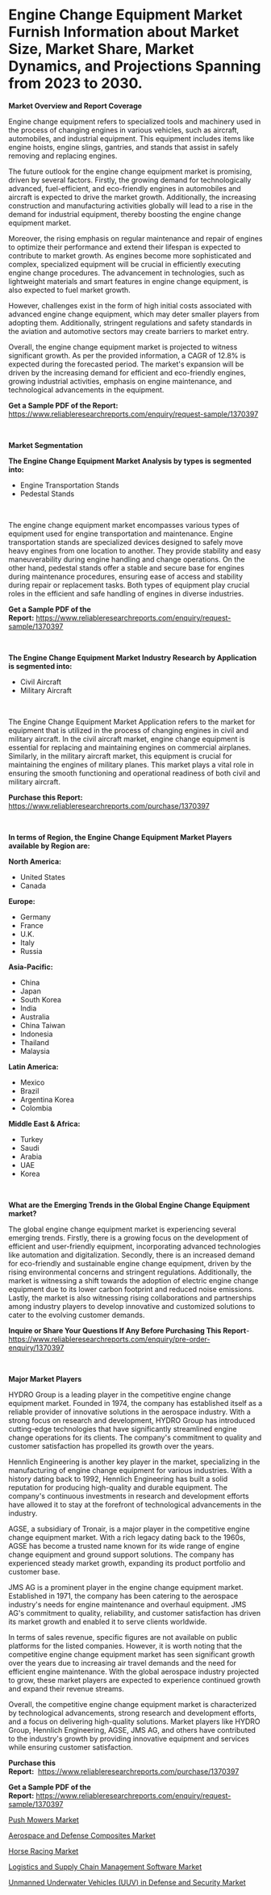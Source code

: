 <p><h1>Engine Change Equipment Market Furnish Information about Market Size, Market Share, Market Dynamics, and Projections Spanning from 2023 to 2030.</h1></p><p><strong>Market Overview and Report Coverage</strong></p>
<p><p>Engine change equipment refers to specialized tools and machinery used in the process of changing engines in various vehicles, such as aircraft, automobiles, and industrial equipment. This equipment includes items like engine hoists, engine slings, gantries, and stands that assist in safely removing and replacing engines.</p><p>The future outlook for the engine change equipment market is promising, driven by several factors. Firstly, the growing demand for technologically advanced, fuel-efficient, and eco-friendly engines in automobiles and aircraft is expected to drive the market growth. Additionally, the increasing construction and manufacturing activities globally will lead to a rise in the demand for industrial equipment, thereby boosting the engine change equipment market.</p><p>Moreover, the rising emphasis on regular maintenance and repair of engines to optimize their performance and extend their lifespan is expected to contribute to market growth. As engines become more sophisticated and complex, specialized equipment will be crucial in efficiently executing engine change procedures. The advancement in technologies, such as lightweight materials and smart features in engine change equipment, is also expected to fuel market growth.</p><p>However, challenges exist in the form of high initial costs associated with advanced engine change equipment, which may deter smaller players from adopting them. Additionally, stringent regulations and safety standards in the aviation and automotive sectors may create barriers to market entry.</p><p>Overall, the engine change equipment market is projected to witness significant growth. As per the provided information, a CAGR of 12.8% is expected during the forecasted period. The market's expansion will be driven by the increasing demand for efficient and eco-friendly engines, growing industrial activities, emphasis on engine maintenance, and technological advancements in the equipment.</p></p>
<p><strong>Get a Sample PDF of the Report:</strong> <a href="https://www.reliableresearchreports.com/enquiry/request-sample/1370397">https://www.reliableresearchreports.com/enquiry/request-sample/1370397</a></p>
<p>&nbsp;</p>
<p><strong>Market Segmentation</strong></p>
<p><strong>The Engine Change Equipment Market Analysis by types is segmented into:</strong></p>
<p><ul><li>Engine Transportation Stands</li><li>Pedestal Stands</li></ul></p>
<p>&nbsp;</p>
<p><p>The engine change equipment market encompasses various types of equipment used for engine transportation and maintenance. Engine transportation stands are specialized devices designed to safely move heavy engines from one location to another. They provide stability and easy maneuverability during engine handling and change operations. On the other hand, pedestal stands offer a stable and secure base for engines during maintenance procedures, ensuring ease of access and stability during repair or replacement tasks. Both types of equipment play crucial roles in the efficient and safe handling of engines in diverse industries.</p></p>
<p><strong>Get a Sample PDF of the Report:</strong>&nbsp;<a href="https://www.reliableresearchreports.com/enquiry/request-sample/1370397">https://www.reliableresearchreports.com/enquiry/request-sample/1370397</a></p>
<p>&nbsp;</p>
<p><strong>The Engine Change Equipment Market Industry Research by Application is segmented into:</strong></p>
<p><ul><li>Civil Aircraft</li><li>Military Aircraft</li></ul></p>
<p>&nbsp;</p>
<p><p>The Engine Change Equipment Market Application refers to the market for equipment that is utilized in the process of changing engines in civil and military aircraft. In the civil aircraft market, engine change equipment is essential for replacing and maintaining engines on commercial airplanes. Similarly, in the military aircraft market, this equipment is crucial for maintaining the engines of military planes. This market plays a vital role in ensuring the smooth functioning and operational readiness of both civil and military aircraft.</p></p>
<p><strong>Purchase this Report:</strong>&nbsp; <a href="https://www.reliableresearchreports.com/purchase/1370397">https://www.reliableresearchreports.com/purchase/1370397</a></p>
<p>&nbsp;</p>
<p><strong>In terms of Region, the Engine Change Equipment Market Players available by Region are:</strong></p>
<p>
    <p> <strong> North America: </strong>
        <ul>
            <li>United States</li>
            <li>Canada</li>
        </ul>
        </p> 
    <p> <strong> Europe: </strong>
        <ul>
            <li>Germany</li>
            <li>France</li>
            <li>U.K.</li>
            <li>Italy</li>
            <li>Russia</li>
        </ul>
        </p> 
    <p> <strong> Asia-Pacific: </strong>
        <ul>
            <li>China</li>
            <li>Japan</li>
            <li>South Korea</li>
            <li>India</li>
            <li>Australia</li>
            <li>China Taiwan</li>
            <li>Indonesia</li>
            <li>Thailand</li>
            <li>Malaysia</li>
        </ul>
        </p> 
    <p> <strong> Latin America: </strong>
        <ul>
            <li>Mexico</li>
            <li>Brazil</li>
            <li>Argentina Korea</li>
            <li>Colombia</li>
        </ul>
        </p> 
    <p> <strong> Middle East & Africa: </strong>
        <ul>
            <li>Turkey</li>
            <li>Saudi</li>
            <li>Arabia</li>
            <li>UAE</li>
            <li>Korea</li>
        </ul>
    </p>
    </p>
<p>&nbsp;</p>
<p><strong>What are the Emerging Trends in the Global Engine Change Equipment market?</strong></p>
<p><p>The global engine change equipment market is experiencing several emerging trends. Firstly, there is a growing focus on the development of efficient and user-friendly equipment, incorporating advanced technologies like automation and digitalization. Secondly, there is an increased demand for eco-friendly and sustainable engine change equipment, driven by the rising environmental concerns and stringent regulations. Additionally, the market is witnessing a shift towards the adoption of electric engine change equipment due to its lower carbon footprint and reduced noise emissions. Lastly, the market is also witnessing rising collaborations and partnerships among industry players to develop innovative and customized solutions to cater to the evolving customer demands.</p></p>
<p><strong>Inquire or Share Your Questions If Any Before Purchasing This Report</strong>- <a href="https://www.reliableresearchreports.com/enquiry/pre-order-enquiry/1370397">https://www.reliableresearchreports.com/enquiry/pre-order-enquiry/1370397</a></p>
<p>&nbsp;</p>
<p><strong>Major Market Players</strong></p>
<p><p>HYDRO Group is a leading player in the competitive engine change equipment market. Founded in 1974, the company has established itself as a reliable provider of innovative solutions in the aerospace industry. With a strong focus on research and development, HYDRO Group has introduced cutting-edge technologies that have significantly streamlined engine change operations for its clients. The company's commitment to quality and customer satisfaction has propelled its growth over the years.</p><p>Hennlich Engineering is another key player in the market, specializing in the manufacturing of engine change equipment for various industries. With a history dating back to 1992, Hennlich Engineering has built a solid reputation for producing high-quality and durable equipment. The company's continuous investments in research and development efforts have allowed it to stay at the forefront of technological advancements in the industry.</p><p>AGSE, a subsidiary of Tronair, is a major player in the competitive engine change equipment market. With a rich legacy dating back to the 1960s, AGSE has become a trusted name known for its wide range of engine change equipment and ground support solutions. The company has experienced steady market growth, expanding its product portfolio and customer base.</p><p>JMS AG is a prominent player in the engine change equipment market. Established in 1971, the company has been catering to the aerospace industry's needs for engine maintenance and overhaul equipment. JMS AG's commitment to quality, reliability, and customer satisfaction has driven its market growth and enabled it to serve clients worldwide.</p><p>In terms of sales revenue, specific figures are not available on public platforms for the listed companies. However, it is worth noting that the competitive engine change equipment market has seen significant growth over the years due to increasing air travel demands and the need for efficient engine maintenance. With the global aerospace industry projected to grow, these market players are expected to experience continued growth and expand their revenue streams.</p><p>Overall, the competitive engine change equipment market is characterized by technological advancements, strong research and development efforts, and a focus on delivering high-quality solutions. Market players like HYDRO Group, Hennlich Engineering, AGSE, JMS AG, and others have contributed to the industry's growth by providing innovative equipment and services while ensuring customer satisfaction.</p></p>
<p><strong>Purchase this Report:</strong>&nbsp;&nbsp;<a href="https://www.reliableresearchreports.com/purchase/1370397">https://www.reliableresearchreports.com/purchase/1370397</a></p>
<p></p>
<p><strong>Get a Sample PDF of the Report:</strong>&nbsp;<a href="https://www.reliableresearchreports.com/enquiry/request-sample/1370397">https://www.reliableresearchreports.com/enquiry/request-sample/1370397</a></p>
<p><p><a href="https://www.linkedin.com/pulse/push-mowers-market-size-share-amp-trends-analysis-report-ucv1e/">Push Mowers Market</a></p><p><a href="https://github.com/kipkeeva/Market-Research-Report-List-1/blob/main/aerospace-and-defense-composites-market.md">Aerospace and Defense Composites Market</a></p><p><a href="https://medium.com/@samanthareed1916/horse-racing-market-size-cagr-trends-2024-2030-1f1a0fdd46da">Horse Racing Market</a></p><p><a href="https://medium.com/@tammyfreeman2022/logistics-and-supply-chain-management-software-market-size-cagr-trends-2024-2030-c7f578752df4">Logistics and Supply Chain Management Software Market</a></p><p><a href="https://github.com/provorikovar/Market-Research-Report-List-1/blob/main/unmanned-underwater-vehicles-uuv-in-defense-and-security-market.md">Unmanned Underwater Vehicles (UUV) in Defense and Security Market</a></p></p>
